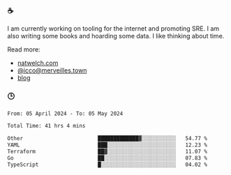 ### ☕

I am currently working on tooling for the internet and promoting SRE. I am also writing some books and hoarding some data. I like thinking about time. 

Read more:

 - [natwelch.com](https://natwelch.com)
 - [@icco@merveilles.town](https://merveilles.town/@icco)
 - [blog](https://writing.natwelch.com)

### 🕒

<!--START_SECTION:waka-->

```txt
From: 05 April 2024 - To: 05 May 2024

Total Time: 41 hrs 4 mins

Other                        █████████████▓░░░░░░░░░░░   54.77 %
YAML                         ███░░░░░░░░░░░░░░░░░░░░░░   12.23 %
Terraform                    ██▓░░░░░░░░░░░░░░░░░░░░░░   11.07 %
Go                           ██░░░░░░░░░░░░░░░░░░░░░░░   07.83 %
TypeScript                   █░░░░░░░░░░░░░░░░░░░░░░░░   04.02 %
```

<!--END_SECTION:waka-->
